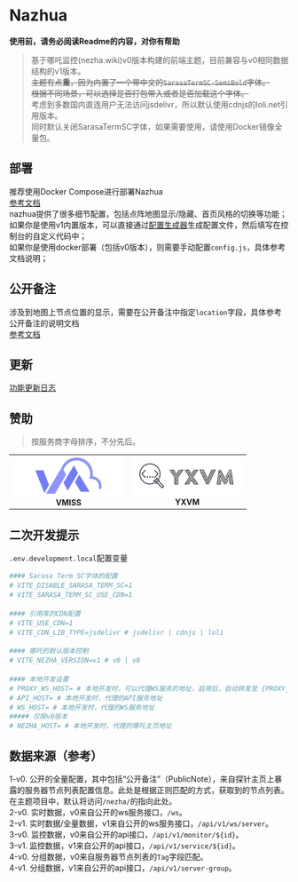 # Nazhua
**使用前，请务必阅读Readme的内容，对你有帮助**  
> 基于哪吒监控(nezha.wiki)v0版本构建的前端主题，目前兼容与v0相同数据结构的v1版本。  
> ~~主题有点**重**，因为内置了一个带中文的`SarasaTermSC-SemiBold`字体。~~  
> ~~根据不同场景，可以选择是否打包带入或者是否加载这个字体。~~   
> 考虑到多数国内直连用户无法访问jsdelivr，所以默认使用cdnjs的loli.net引用版本。  
> 同时默认关闭SarasaTermSC字体，如果需要使用，请使用Docker镜像全量包。  

## 部署
推荐使用Docker Compose进行部署Nazhua  
[参考文档](./doc/deploy.md)  
nazhua提供了很多细节配置，包括点阵地图显示/隐藏、首页风格的切换等功能；  
如果你是使用v1内置版本，可以直接通过[配置生成器](https://hi2shark.github.io/nazhua-generator/)生成配置文件，然后填写在控制台的自定义代码中；  
如果你是使用docker部署（包括v0版本），则需要手动配置`config.js`，具体参考文档说明；  


## 公开备注
涉及到地图上节点位置的显示，需要在公开备注中指定`location`字段，具体参考公开备注的说明文档  
[参考文档](./doc/public-note.md)  

## 更新
[功能更新日志](./doc/update.md)  

## 赞助
> 按服务商字母排序，不分先后。
<table>
  <tr>
    <td align="center">
      <a href="https://www.vmiss.com" target="_blank" title="VMISS，加拿大企业，打造全球优质优化线路。提供香港、日本、韩国、美国、英国的云服务器">
        <img src="./.github/images/vmiss-logo.jpg" width="200px;" alt="VMISS"/>
      </a>
      <br />
      <span style="font-weight: bold;">VMISS</span>
    </td>
    <td align="center">
      <a href="https://yxvm.com" target="_blank" title="YXVM，提供香港、新加坡、日本的云服务器与物理服务器">
        <img src="./.github/images/yxvm-logo.jpg" width="200px;" alt="YXVM"/>
      </a>
      <br />
      <span style="font-weight: bold;">YXVM</span>
    </td>
  </tr>
</table>  

## 二次开发提示
`.env.development.local`配置变量
```bash
#### Sarasa Term SC字体的配置
# VITE_DISABLE_SARASA_TERM_SC=1
# VITE_SARASA_TERM_SC_USE_CDN=1

#### 引用库的CDN配置
# VITE_USE_CDN=1
# VITE_CDN_LIB_TYPE=jsdelivr # jsdelivr | cdnjs | loli

#### 哪吒的默认版本控制
# VITE_NEZHA_VERSION=v1 # v0 | v0

#### 本地开发设置
# PROXY_WS_HOST= # 本地开发时，可以代理WS服务的地址，启用后，自动转发至 {PROXY_WS_HOST}/proxy?wsPath={WS_HOST}
# API_HOST= # 本地开发时，代理的API服务地址
# WS_HOST= # 本地开发时，代理的WS服务地址
##### 仅限v0版本
# NEZHA_HOST= # 本地开发时，代理的哪吒主页地址
```

## 数据来源（参考）
1-v0. 公开的全量配置，其中包括“公开备注”（PublicNote），来自探针主页上暴露的服务器节点列表配置信息。此处是根据正则匹配的方式，获取到的节点列表。在主题项目中，默认将访问`/nezha/`的指向此处。  
2-v0. 实时数据，v0来自公开的ws服务接口，`/ws`。  
2-v1. 实时数据/全量数据，v1来自公开的ws服务接口，`/api/v1/ws/server`。  
3-v0. 监控数据，v0来自公开的api接口，`/api/v1/monitor/${id}`。  
3-v1. 监控数据，v1来自公开的api接口，`/api/v1/service/${id}`。  
4-v0. 分组数据，v0来自服务器节点列表的`Tag`字段匹配。  
4-v1. 分组数据，v1来自公开的api接口，`/api/v1/server-group`。  
